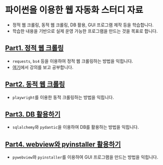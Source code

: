 # 파이썬을 이용한 웹 자동화 스터디 자료

- 정적 웹 크롤링, 동적 웹 크롤링, DB 활용, GUI 프로그램 제작 등을 학습합니다.
- 학습한 내용을 기반으로 실제 운영 가능한 프로그램을 만드는 것을 목표로 합니다.

## [Part1. 정적 웹 크롤링](part1/README.md)

- `requests`, `bs4` 등을 이용하여 정적 웹 크롤링하는 방법을 익힙니다.
- [여기](https://www.inflearn.com/course/%ED%8C%8C%EC%9D%B4%EC%8D%AC-%ED%81%AC%EB%A1%A4%EB%A7%81-%EA%B8%B0%EC%B4%88)에서 강의를 보고 공부합니다.

## [Part2. 동적 웹 크롤링](part2/README.md)

- `playwright`를 이용한 동적 크롤링하는 방법을 익힙니다.

## [Part3. DB 활용하기](part3/README.md)

- `sqlalchemy`와 `pydantic`을 이용하여 DB를 활용하는 방법을 익힙니다.

## [Part4. webview와 pyinstaller 활용하기](part4/README.md)

- `pywebview`와 `pyinstaller`를 이용하여 GUI 프로그램을 만드는 방법을 익힙니다.
